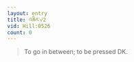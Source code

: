 ```yaml
---
layout: entry
title: འཆིར་√2
vid: Hill:0526
count: 0
---
```

> To go in between; to be pressed DK\.


